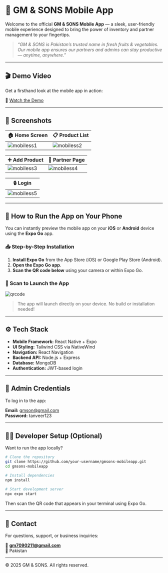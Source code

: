 # 📱 GM & SONS Mobile App

Welcome to the official **GM & SONS Mobile App** — a sleek, user-friendly mobile experience designed to bring the power of inventory and partner management to your fingertips.

> _“GM & SONS is Pakistan’s trusted name in fresh fruits & vegetables. Our mobile app ensures our partners and admins can stay productive — anytime, anywhere.”_

---

## 🎬 Demo Video

Get a firsthand look at the mobile app in action:

🔗 [Watch the Demo](https://youtube.com/shorts/CtViVGoRYuw?feature=share)

---

## 🧾 Screenshots

| 🏠 Home Screen | 📋 Product List |
|---------------|-----------------|
| ![mobiless1](mobiless1.png) | ![mobiless2](mobiless2.png) |

| ➕ Add Product | 🧍 Partner Page |
|----------------|----------------|
| ![mobiless3](mobiless3.png) | ![mobiless4](mobiless4.png) |

| 🔒 Login |
|----------|
| ![mobiless5](mobiless5.png) |

---

## 🚀 How to Run the App on Your Phone

You can instantly preview the mobile app on your **iOS** or **Android** device using the **Expo Go** app.

### 📥 Step-by-Step Installation

1. **Install Expo Go** from the App Store (iOS) or Google Play Store (Android).
2. **Open the Expo Go app**.
3. **Scan the QR code below** using your camera or within Expo Go.

### 📲 Scan to Launch the App

![qrcode](qrcode.png)

> The app will launch directly on your device. No build or installation needed!

---

## ⚙️ Tech Stack

- **Mobile Framework:** React Native + Expo
- **UI Styling:** Tailwind CSS via NativeWind
- **Navigation:** React Navigation
- **Backend API:** Node.js + Express
- **Database:** MongoDB
- **Authentication:** JWT-based login

---

## 🔐 Admin Credentials

To log in to the app:

**Email:** gmson@gmail.com  
**Password:** tanveer123

---

## 🧑‍💻 Developer Setup (Optional)

Want to run the app locally?

```bash
# Clone the repository
git clone https://github.com/your-username/gmsons-mobileapp.git
cd gmsons-mobileapp

# Install dependencies
npm install

# Start development server
npx expo start
```

Then scan the QR code that appears in your terminal using Expo Go.

---

## 📨 Contact

For questions, support, or business inquiries:

📧 **gm7090211@gmail.com**  
📍 Pakistan

---

© 2025 GM & SONS. All rights reserved.

